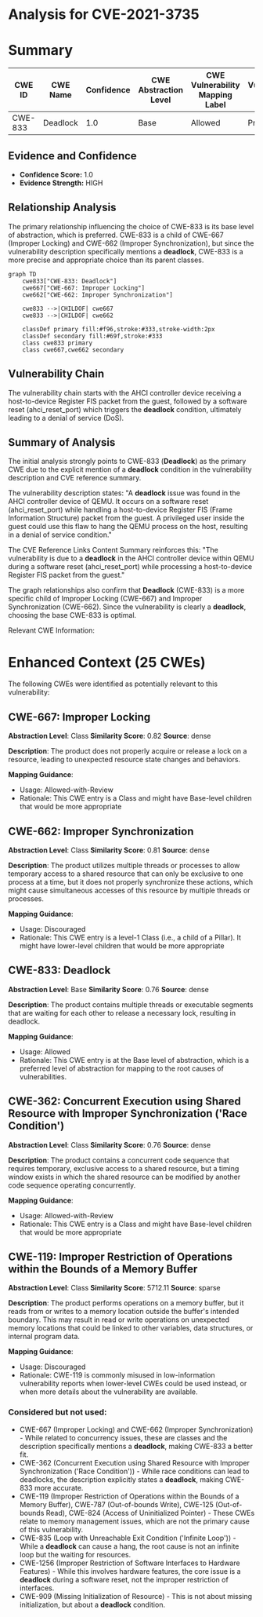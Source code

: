 # Analysis for CVE-2021-3735

# Summary
| CWE ID | CWE Name | Confidence | CWE Abstraction Level | CWE Vulnerability Mapping Label | CWE-Vulnerability Mapping Notes |
|---|---|---|---|---|---|
| CWE-833 | Deadlock | 1.0 | Base | Allowed | Primary CWE |

## Evidence and Confidence

*   **Confidence Score:** 1.0
*   **Evidence Strength:** HIGH

## Relationship Analysis
The primary relationship influencing the choice of CWE-833 is its base level of abstraction, which is preferred. CWE-833 is a child of CWE-667 (Improper Locking) and CWE-662 (Improper Synchronization), but since the vulnerability description specifically mentions a **deadlock**, CWE-833 is a more precise and appropriate choice than its parent classes.

```mermaid
graph TD
    cwe833["CWE-833: Deadlock"]
    cwe667["CWE-667: Improper Locking"]
    cwe662["CWE-662: Improper Synchronization"]
    
    cwe833 -->|CHILDOF| cwe667
    cwe833 -->|CHILDOF| cwe662

    classDef primary fill:#f96,stroke:#333,stroke-width:2px
    classDef secondary fill:#69f,stroke:#333
    class cwe833 primary
    class cwe667,cwe662 secondary
```

## Vulnerability Chain
The vulnerability chain starts with the AHCI controller device receiving a host-to-device Register FIS packet from the guest, followed by a software reset (ahci_reset_port) which triggers the **deadlock** condition, ultimately leading to a denial of service (DoS).

## Summary of Analysis
The initial analysis strongly points to CWE-833 (**Deadlock**) as the primary CWE due to the explicit mention of a **deadlock** condition in the vulnerability description and CVE reference summary.

The vulnerability description states: "A **deadlock** issue was found in the AHCI controller device of QEMU. It occurs on a software reset (ahci_reset_port) while handling a host-to-device Register FIS (Frame Information Structure) packet from the guest. A privileged user inside the guest could use this flaw to hang the QEMU process on the host, resulting in a denial of service condition."

The CVE Reference Links Content Summary reinforces this: "The vulnerability is due to a **deadlock** in the AHCI controller device within QEMU during a software reset (ahci_reset_port) while processing a host-to-device Register FIS packet from the guest."

The graph relationships also confirm that **Deadlock** (CWE-833) is a more specific child of Improper Locking (CWE-667) and Improper Synchronization (CWE-662). Since the vulnerability is clearly a **deadlock**, choosing the base CWE-833 is optimal.

Relevant CWE Information:

# Enhanced Context (25 CWEs)
The following CWEs were identified as potentially relevant to this vulnerability:

## CWE-667: Improper Locking
**Abstraction Level**: Class
**Similarity Score**: 0.82
**Source**: dense

**Description**:
The product does not properly acquire or release a lock on a resource, leading to unexpected resource state changes and behaviors.

**Mapping Guidance**:
- Usage: Allowed-with-Review
- Rationale: This CWE entry is a Class and might have Base-level children that would be more appropriate

## CWE-662: Improper Synchronization
**Abstraction Level**: Class
**Similarity Score**: 0.81
**Source**: dense

**Description**:
The product utilizes multiple threads or processes to allow temporary access to a shared resource that can only be exclusive to one process at a time, but it does not properly synchronize these actions, which might cause simultaneous accesses of this resource by multiple threads or processes.

**Mapping Guidance**:
- Usage: Discouraged
- Rationale: This CWE entry is a level-1 Class (i.e., a child of a Pillar). It might have lower-level children that would be more appropriate

## CWE-833: Deadlock
**Abstraction Level**: Base
**Similarity Score**: 0.76
**Source**: dense

**Description**:
The product contains multiple threads or executable segments that are waiting for each other to release a necessary lock, resulting in deadlock.

**Mapping Guidance**:
- Usage: Allowed
- Rationale: This CWE entry is at the Base level of abstraction, which is a preferred level of abstraction for mapping to the root causes of vulnerabilities.

## CWE-362: Concurrent Execution using Shared Resource with Improper Synchronization ('Race Condition')
**Abstraction Level**: Class
**Similarity Score**: 0.76
**Source**: dense

**Description**:
The product contains a concurrent code sequence that requires temporary, exclusive access to a shared resource, but a timing window exists in which the shared resource can be modified by another code sequence operating concurrently.

**Mapping Guidance**:
- Usage: Allowed-with-Review
- Rationale: This CWE entry is a Class and might have Base-level children that would be more appropriate

## CWE-119: Improper Restriction of Operations within the Bounds of a Memory Buffer
**Abstraction Level**: Class
**Similarity Score**: 5712.11
**Source**: sparse

**Description**:
The product performs operations on a memory buffer, but it reads from or writes to a memory location outside the buffer's intended boundary. This may result in read or write operations on unexpected memory locations that could be linked to other variables, data structures, or internal program data.

**Mapping Guidance**:
- Usage: Discouraged
- Rationale: CWE-119 is commonly misused in low-information vulnerability reports when lower-level CWEs could be used instead, or when more details about the vulnerability are available.

### Considered but not used:
*   CWE-667 (Improper Locking) and CWE-662 (Improper Synchronization) - While related to concurrency issues, these are classes and the description specifically mentions a **deadlock**, making CWE-833 a better fit.
*   CWE-362 (Concurrent Execution using Shared Resource with Improper Synchronization ('Race Condition')) - While race conditions can lead to deadlocks, the description explicitly states a **deadlock**, making CWE-833 more accurate.
*   CWE-119 (Improper Restriction of Operations within the Bounds of a Memory Buffer), CWE-787 (Out-of-bounds Write), CWE-125 (Out-of-bounds Read), CWE-824 (Access of Uninitialized Pointer) - These CWEs relate to memory management issues, which are not the primary cause of this vulnerability.
*   CWE-835 (Loop with Unreachable Exit Condition ('Infinite Loop')) - While a **deadlock** can cause a hang, the root cause is not an infinite loop but the waiting for resources.
*   CWE-1256 (Improper Restriction of Software Interfaces to Hardware Features) - While this involves hardware features, the core issue is a **deadlock** during a software reset, not the improper restriction of interfaces.
*   CWE-909 (Missing Initialization of Resource) - This is not about missing initialization, but about a **deadlock** condition.